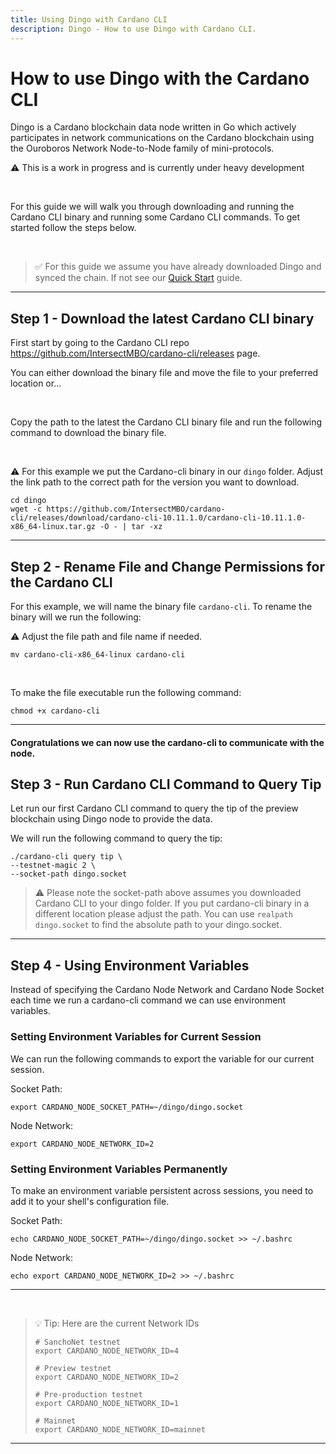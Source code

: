```yaml
---
title: Using Dingo with Cardano CLI
description: Dingo - How to use Dingo with Cardano CLI.
---
```


# How to use Dingo with the Cardano CLI

Dingo is a Cardano blockchain data node written in Go which actively participates in network communications on the Cardano blockchain using the Ouroboros Network Node-to-Node family of mini-protocols.

⚠️ This is a work in progress and is currently under heavy development

<br>

For this guide we will walk you through downloading and running the Cardano CLI binary and running some Cardano CLI commands. To get started follow the steps below.

<br>

> ✅ For this guide we assume you have already downloaded Dingo and synced the chain. If not see our [Quick Start](../../002-quick-start-overview) guide.

***

## Step 1 - Download the latest Cardano CLI binary 

First start by going to the Cardano CLI repo <a href="https://github.com/IntersectMBO/cardano-cli/releases" target="_blank">https://github.com/IntersectMBO/cardano-cli/releases</a> page.

You can either download the binary file and move the file to your preferred location or... 

<br>

Copy the path to the latest the Cardano CLI binary file and run the following command to download the binary file.

<br>

⚠️ For this example we put the Cardano-cli binary in our `dingo` folder. Adjust the link path to the correct path for the version you want to download. 

```
cd dingo
wget -c https://github.com/IntersectMBO/cardano-cli/releases/download/cardano-cli-10.11.1.0/cardano-cli-10.11.1.0-x86_64-linux.tar.gz -O - | tar -xz
```

***

## Step 2 - Rename File and Change Permissions for the Cardano CLI 

For this example, we will name the binary file `cardano-cli`. To rename the binary will we run the following:

⚠️ Adjust the file path and file name if needed. 

```
mv cardano-cli-x86_64-linux cardano-cli
```

<br>

To make the file executable run the following command:

```
chmod +x cardano-cli
```

***

#### Congratulations we can now use the cardano-cli to communicate with the node.

## Step 3 - Run  Cardano CLI Command to Query Tip
Let run our first Cardano CLI command to query the tip of the preview blockchain using Dingo node to provide the data.  

We will run the following command to query the tip:

```
./cardano-cli query tip \
--testnet-magic 2 \
--socket-path dingo.socket
```
> ⚠️ Please note the socket-path above assumes you downloaded Cardano CLI to your dingo folder. If you put cardano-cli binary in a different location please adjust the path. You can use `realpath dingo.socket` to find the absolute path to your dingo.socket.

***

## Step 4 - Using Environment Variables 
Instead of specifying the Cardano Node Network and Cardano Node Socket each time we run a cardano-cli command we can use environment variables.

### Setting Environment Variables for Current Session

We can run the following commands to export the variable for our current session.

Socket Path:

```
export CARDANO_NODE_SOCKET_PATH=~/dingo/dingo.socket
```

Node Network:

```
export CARDANO_NODE_NETWORK_ID=2
```

### Setting Environment Variables Permanently
To make an environment variable persistent across sessions, you need to add it to your shell's configuration file.

Socket Path:

```
echo CARDANO_NODE_SOCKET_PATH=~/dingo/dingo.socket >> ~/.bashrc
```

Node Network:

```
echo export CARDANO_NODE_NETWORK_ID=2 >> ~/.bashrc
```

***

<br>

> 💡 Tip: Here are the current Network IDs
> ```
> # SanchoNet testnet
> export CARDANO_NODE_NETWORK_ID=4
>
> # Preview testnet
> export CARDANO_NODE_NETWORK_ID=2
>
> # Pre-production testnet
> export CARDANO_NODE_NETWORK_ID=1
>
> # Mainnet
> export CARDANO_NODE_NETWORK_ID=mainnet
> ```





***
